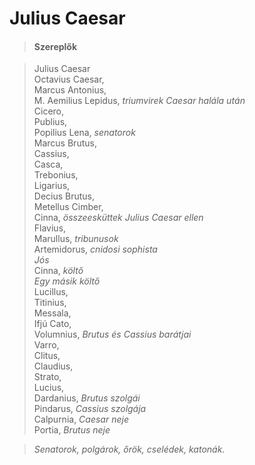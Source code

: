 <!-- ======================================================================
--- Search engine
title:          Julius Caesar
keywords:       Julius, Caesar, tragédia
description:    William Shakespeare: Julius Caesar.
--- Menu system
order:          50
text:           Julius Caesar
hidden:         false
umbel:          false
--- Page properties
id:             /tragedies/julius-caesar
document:       
layout:         layout-2-left
$-left:         play-list
searchable:     true
======================================================================= -->

# Julius Caesar

>   #### Szereplők
    
>   Julius Caesar  
    Octavius Caesar,  
    Marcus Antonius,  
    M. Aemilius Lepidus, _triumvirek Caesar halála után_  
    Cicero,  
    Publius,  
    Popilius Lena, _senatorok_  
    Marcus Brutus,  
    Cassius,  
    Casca,  
    Trebonius,  
    Ligarius,  
    Decius Brutus,  
    Metellus Cimber,  
    Cinna, _összeesküttek Julius Caesar ellen_  
    Flavius,  
    Marullus, _tribunusok_  
    Artemidorus, _cnidosi sophista_  
    _Jós_  
    Cinna, _költő_  
    _Egy másik költő_  
    Lucillus,  
    Titinius,  
    Messala,  
    Ifjú Cato,  
    Volumnius, _Brutus és Cassius barátjai_  
    Varro,  
    Clitus,  
    Claudius,  
    Strato,  
    Lucius,  
    Dardanius, _Brutus szolgái_  
    Pindarus, _Cassius szolgája_  
    Calpurnia, _Caesar neje_  
    Portia, _Brutus neje_
    
>   _Senatorok, polgárok, őrök, cselédek, katonák._
